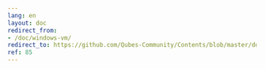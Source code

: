 ```yaml
---
lang: en
layout: doc
redirect_from:
- /doc/windows-vm/
redirect_to: https://github.com/Qubes-Community/Contents/blob/master/docs/os/windows/windows-vm.md
ref: 85
---
```

